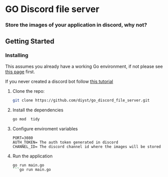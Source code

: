 # GO Discord file server

### Store the images of your application in discord, why not?


## Getting Started

### Installing

This assumes you already have a working Go environment, if not please see
[this page](https://golang.org/doc/install) first.

If you never created a discord bot follow [this tutorial](https://medium.com/@mssandeepkamath/building-a-simple-discord-bot-using-go-12bfca31ad5d)

1. Clone the repo:

   ```bash
   git clone https://github.com/diyst/go_discord_file_server.git
    ```

2. Install the dependencies
    ```bash
    go mod  tidy
    ```

3. Configure enviroment variables
    ```
    PORT=3080
    AUTH_TOKEN= The auth token generated in discord
    CHANNEL_ID= The discord channel id where the images will be stored
    ```

4. Run the application
    ```bash
    go run main.go
    ```go run main.go